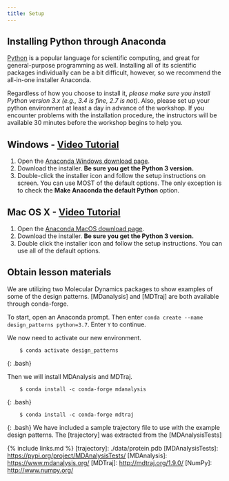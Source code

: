 ```yaml
---
title: Setup
---
```

## Installing Python through Anaconda
[Python](https://python.org/) is a popular language for scientific computing, and great for general-purpose programming as well. Installing all of its scientific packages individually can be a bit difficult, however, so we recommend the all-in-one installer Anaconda.

Regardless of how you choose to install it, *please make sure you install Python version 3.x (e.g., 3.4 is fine, 2.7 is not)*.  Also, please set up your python environment at least a day in advance of the workshop. If you encounter problems with the installation procedure, the instructors will be available 30 minutes before the workshop begins to help you.

## Windows - [Video Tutorial](https://www.youtube.com/watch?v=xxQ0mzZ8UvA)

1. Open the [Anaconda Windows download page](https://www.anaconda.com/download/#windows).
2. Download the installer.  **Be sure you get the Python 3 version.**
3. Double-click the installer icon and follow the setup instructions on screen.  You can use MOST of the default options.  The only exception is to check the **Make Anaconda the default Python** option.

## Mac OS X - [Video Tutorial](https://www.youtube.com/watch?v=TcSAln46u9U)

1. Open the [Anaconda MacOS download page](https://www.anaconda.com/download/#macos).
2. Download the installer. **Be sure you get the Python 3 version.**
3. Double click the installer icon and follow the setup instructions.  You can use all of the default options.

## Obtain lesson materials
We are utilizing two Molecular Dynamics packages to show examples of some of the design patterns.
[MDanalysis] and [MDTraj] are both available through conda-forge.

To start, open an Anaconda prompt.
Then enter `conda create --name design_patterns python=3.7`.
Enter `Y` to continue.

We now need to activate our new environment.
~~~
	$ conda activate design_patterns
~~~
{: .bash}

Then we will install MDAnalysis and MDTraj.
~~~
	$ conda install -c conda-forge mdanalysis
~~~
{: .bash}
~~~
	$ conda install -c conda-forge mdtraj
~~~
{: .bash}
We have included a sample trajectory file to use with the example design patterns.
The [trajectory] was extracted from the [MDAnalysisTests]


{% include links.md %}
[trajectory]: ./data/protein.pdb
[MDAnalysisTests]: https://pypi.org/project/MDAnalysisTests/
[MDAnalysis]: https://www.mdanalysis.org/
[MDTraj]: http://mdtraj.org/1.9.0/
[NumPy]: http://www.numpy.org/